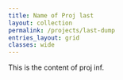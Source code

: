 ```yaml
---
title: Name of Proj last
layout: collection
permalink: /projects/last-dump
entries_layout: grid
classes: wide
---
```


This is the content of proj inf.
